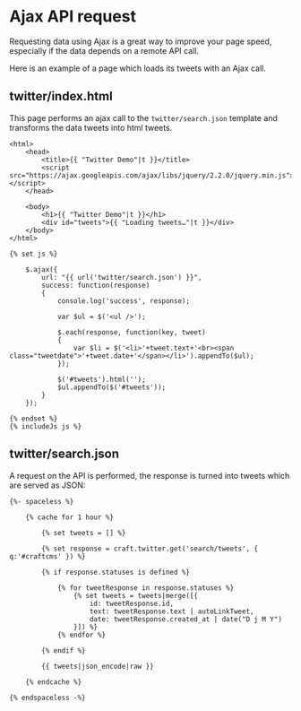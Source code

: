 # Ajax API request

Requesting data using Ajax is a great way to improve your page speed, especially if the data depends on a remote API call.

Here is an example of a page which loads its tweets with an Ajax call.

## twitter/index.html

This page performs an ajax call to the `twitter/search.json` template and transforms the data tweets into html tweets.

    <html>
        <head>
            <title>{{ "Twitter Demo"|t }}</title>
            <script src="https://ajax.googleapis.com/ajax/libs/jquery/2.2.0/jquery.min.js"></script>
        </head>

        <body>
            <h1>{{ "Twitter Demo"|t }}</h1>
            <div id="tweets">{{ "Loading tweets…"|t }}</div>
        </body>
    </html>

    {% set js %}

        $.ajax({
            url: "{{ url('twitter/search.json') }}",
            success: function(response)
            {
                console.log('success', response);

                var $ul = $('<ul />');

                $.each(response, function(key, tweet)
                {
                    var $li = $('<li>'+tweet.text+'<br><span class="tweetdate">'+tweet.date+'</span></li>').appendTo($ul);
                });

                $('#tweets').html('');
                $ul.appendTo($('#tweets'));
            }
        });

    {% endset %}
    {% includeJs js %}

## twitter/search.json

A request on the API is performed, the response is turned into tweets which are served as JSON:

    {%- spaceless %}

        {% cache for 1 hour %}

            {% set tweets = [] %}

            {% set response = craft.twitter.get('search/tweets', { q:'#craftcms' }) %}

            {% if response.statuses is defined %}

                {% for tweetResponse in response.statuses %}
                    {% set tweets = tweets|merge([{
                        id: tweetResponse.id,
                        text: tweetResponse.text | autoLinkTweet,
                        date: tweetResponse.created_at | date("D j M Y")
                    }]) %}
                {% endfor %}

            {% endif %}

            {{ tweets|json_encode|raw }}

        {% endcache %}

    {% endspaceless -%}